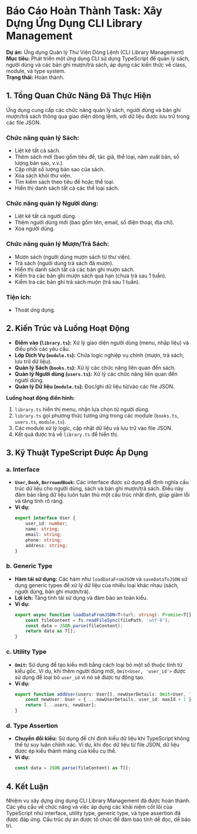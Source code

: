 # Báo Cáo Hoàn Thành Task: Xây Dựng Ứng Dụng CLI Library Management

**Dự án:** Ứng dụng Quản lý Thư Viện Dòng Lệnh (CLI Library Management)  
**Mục tiêu:** Phát triển một ứng dụng CLI sử dụng TypeScript để quản lý sách, người dùng và các bản ghi mượn/trả sách, áp dụng các kiến thức về class, module, và type system.  
**Trạng thái:** Hoàn thành.

## 1. Tổng Quan Chức Năng Đã Thực Hiện

Ứng dụng cung cấp các chức năng quản lý sách, người dùng và bản ghi mượn/trả sách thông qua giao diện dòng lệnh, với dữ liệu được lưu trữ trong các file JSON.

### Chức năng quản lý Sách:
*   Liệt kê tất cả sách.
*   Thêm sách mới (bao gồm tiêu đề, tác giả, thể loại, năm xuất bản, số lượng bản sao, v.v.).
*   Cập nhật số lượng bản sao của sách.
*   Xóa sách khỏi thư viện.
*   Tìm kiếm sách theo tiêu đề hoặc thể loại.
*   Hiển thị danh sách tất cả các thể loại sách.

### Chức năng quản lý Người dùng:
*   Liệt kê tất cả người dùng.
*   Thêm người dùng mới (bao gồm tên, email, số điện thoại, địa chỉ).
*   Xóa người dùng.

### Chức năng quản lý Mượn/Trả Sách:
*   Mượn sách (người dùng mượn sách từ thư viện).
*   Trả sách (người dùng trả sách đã mượn).
*   Hiển thị danh sách tất cả các bản ghi mượn sách.
*   Kiểm tra các bản ghi mượn sách quá hạn (chưa trả sau 1 tuần).
*   Kiểm tra các bản ghi trả sách muộn (trả sau 1 tuần).

### Tiện ích:
*   Thoát ứng dụng.

## 2. Kiến Trúc và Luồng Hoạt Động

*   **Điểm vào (`library.ts`):** Xử lý giao diện người dùng (menu, nhập liệu) và điều phối các yêu cầu.
*   **Lớp Dịch Vụ (`module.ts`):** Chứa logic nghiệp vụ chính (mượn, trả sách, lưu trữ dữ liệu).
*   **Quản lý Sách (`books.ts`):** Xử lý các chức năng liên quan đến sách.
*   **Quản lý Người dùng (`users.ts`):** Xử lý các chức năng liên quan đến người dùng.
*   **Quản lý Dữ liệu (`module.ts`):** Đọc/ghi dữ liệu từ/vào các file JSON.

**Luồng hoạt động điển hình:**
1.  `library.ts` hiển thị menu, nhận lựa chọn từ người dùng.
2.  `library.ts` gọi phương thức tương ứng trong các module (`books.ts`, `users.ts`, `module.ts`).
3.  Các module xử lý logic, cập nhật dữ liệu và lưu trữ vào file JSON.
4.  Kết quả được trả về `library.ts` để hiển thị.

## 3. Kỹ Thuật TypeScript Được Áp Dụng

### a. Interface
*   **`User`, `Book`, `BorrowedBook`:** Các interface được sử dụng để định nghĩa cấu trúc dữ liệu cho người dùng, sách và bản ghi mượn/trả sách. Điều này đảm bảo rằng dữ liệu luôn tuân thủ một cấu trúc nhất định, giúp giảm lỗi và tăng tính rõ ràng.
*   **Ví dụ:**
    ```typescript
    export interface User {
        user_id: number;
        name: string;
        email: string;
        phone: string;
        address: string;
    }
    ```

### b. Generic Type
*   **Hàm tái sử dụng:** Các hàm như `loadDataFromJSON` và `saveDataToJSON` sử dụng generic types để xử lý dữ liệu của nhiều loại khác nhau (sách, người dùng, bản ghi mượn/trả).
*   **Lợi ích:** Tăng tính tái sử dụng và đảm bảo an toàn kiểu.
*   **Ví dụ:**
    ```typescript
    export async function loadDataFromJSON<T>(url: string): Promise<T[]> {
        const fileContent = fs.readFileSync(filePath, 'utf-8');
        const data = JSON.parse(fileContent);
        return data as T[];
    }
    ```

### c. Utility Type
*   **`Omit`:** Sử dụng để tạo kiểu mới bằng cách loại bỏ một số thuộc tính từ kiểu gốc. Ví dụ, khi thêm người dùng mới, `Omit<User, 'user_id'>` được sử dụng để loại bỏ `user_id` vì nó sẽ được tự động tạo.
*   **Ví dụ:**
    ```typescript
    export function addUser(users: User[], newUserDetails: Omit<User, 'user_id'>): User[] {
        const newUser: User = { ...newUserDetails, user_id: maxId + 1 };
        return [...users, newUser];
    }
    ```

### d. Type Assertion
*   **Chuyển đổi kiểu:** Sử dụng để chỉ định kiểu dữ liệu khi TypeScript không thể tự suy luận chính xác. Ví dụ, khi đọc dữ liệu từ file JSON, dữ liệu được ép kiểu thành mảng của kiểu cụ thể.
*   **Ví dụ:**
    ```typescript
    const data = JSON.parse(fileContent) as T[];
    ```

## 4. Kết Luận

Nhiệm vụ xây dựng ứng dụng CLI Library Management đã được hoàn thành. Các yêu cầu về chức năng và việc áp dụng các khái niệm cốt lõi của TypeScript như interface, utility type, generic type, và type assertion đã được đáp ứng. Cấu trúc dự án được tổ chức để đảm bảo tính dễ đọc, dễ bảo trì.
